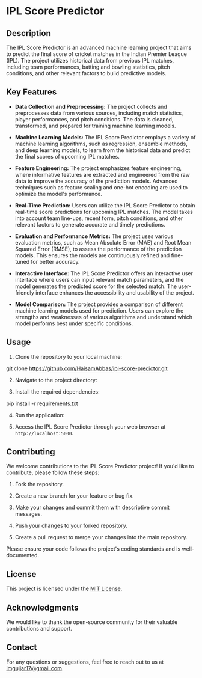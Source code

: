 # IPL Score Predictor

## Description

The IPL Score Predictor is an advanced machine learning project that aims to predict the final score of cricket matches in the Indian Premier League (IPL). The project utilizes historical data from previous IPL matches, including team performances, batting and bowling statistics, pitch conditions, and other relevant factors to build predictive models.

## Key Features

- **Data Collection and Preprocessing:** The project collects and preprocesses data from various sources, including match statistics, player performances, and pitch conditions. The data is cleaned, transformed, and prepared for training machine learning models.

- **Machine Learning Models:** The IPL Score Predictor employs a variety of machine learning algorithms, such as regression, ensemble methods, and deep learning models, to learn from the historical data and predict the final scores of upcoming IPL matches.

- **Feature Engineering:** The project emphasizes feature engineering, where informative features are extracted and engineered from the raw data to improve the accuracy of the prediction models. Advanced techniques such as feature scaling and one-hot encoding are used to optimize the model's performance.

- **Real-Time Prediction:** Users can utilize the IPL Score Predictor to obtain real-time score predictions for upcoming IPL matches. The model takes into account team line-ups, recent form, pitch conditions, and other relevant factors to generate accurate and timely predictions.

- **Evaluation and Performance Metrics:** The project uses various evaluation metrics, such as Mean Absolute Error (MAE) and Root Mean Squared Error (RMSE), to assess the performance of the prediction models. This ensures the models are continuously refined and fine-tuned for better accuracy.

- **Interactive Interface:** The IPL Score Predictor offers an interactive user interface where users can input relevant match parameters, and the model generates the predicted score for the selected match. The user-friendly interface enhances the accessibility and usability of the project.

- **Model Comparison:** The project provides a comparison of different machine learning models used for prediction. Users can explore the strengths and weaknesses of various algorithms and understand which model performs best under specific conditions.

## Usage

1. Clone the repository to your local machine:

git clone https://github.com/HaisamAbbas/ipl-score-predictor.git


2. Navigate to the project directory:


3. Install the required dependencies:

pip install -r requirements.txt

4. Run the application:


5. Access the IPL Score Predictor through your web browser at `http://localhost:5000`.

## Contributing

We welcome contributions to the IPL Score Predictor project! If you'd like to contribute, please follow these steps:

1. Fork the repository.

2. Create a new branch for your feature or bug fix.

3. Make your changes and commit them with descriptive commit messages.

4. Push your changes to your forked repository.

5. Create a pull request to merge your changes into the main repository.

Please ensure your code follows the project's coding standards and is well-documented.

## License

This project is licensed under the [MIT License](LICENSE).

## Acknowledgments

We would like to thank the open-source community for their valuable contributions and support.

## Contact

For any questions or suggestions, feel free to reach out to us at [imgujjar17@gmail.com](imgujjar17@gmail.com).

